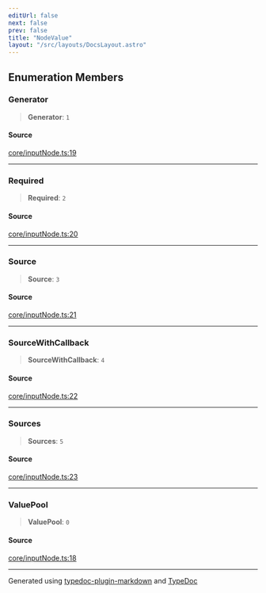 ```yaml
---
editUrl: false
next: false
prev: false
title: "NodeValue"
layout: "/src/layouts/DocsLayout.astro"
---
```


## Enumeration Members

### Generator

> **Generator**: `1`

#### Source

[core/inputNode.ts:19](https://github.com/edwinlzs/chainflow/blob/a565c76/src/core/inputNode.ts#L19)

***

### Required

> **Required**: `2`

#### Source

[core/inputNode.ts:20](https://github.com/edwinlzs/chainflow/blob/a565c76/src/core/inputNode.ts#L20)

***

### Source

> **Source**: `3`

#### Source

[core/inputNode.ts:21](https://github.com/edwinlzs/chainflow/blob/a565c76/src/core/inputNode.ts#L21)

***

### SourceWithCallback

> **SourceWithCallback**: `4`

#### Source

[core/inputNode.ts:22](https://github.com/edwinlzs/chainflow/blob/a565c76/src/core/inputNode.ts#L22)

***

### Sources

> **Sources**: `5`

#### Source

[core/inputNode.ts:23](https://github.com/edwinlzs/chainflow/blob/a565c76/src/core/inputNode.ts#L23)

***

### ValuePool

> **ValuePool**: `0`

#### Source

[core/inputNode.ts:18](https://github.com/edwinlzs/chainflow/blob/a565c76/src/core/inputNode.ts#L18)

***

Generated using [typedoc-plugin-markdown](https://www.npmjs.com/package/typedoc-plugin-markdown) and [TypeDoc](https://typedoc.org/)
